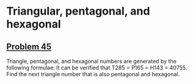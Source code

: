 # Triangular, pentagonal, and hexagonal
## [Problem 45](https://projecteuler.net/problem=45)
Triangle, pentagonal, and hexagonal numbers are generated by the following formulae:
It can be verified that T285 = P165 = H143 = 40755.
Find the next triangle number that is also pentagonal and hexagonal.
